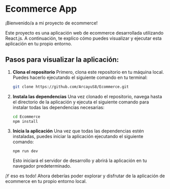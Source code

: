 # Ecommerce App

¡Bienvenido/a a mi proyecto de ecommerce!

Este proyecto es una aplicación web de ecommerce desarrollada utilizando React.js. A continuación, te explico cómo puedes visualizar y ejecutar esta aplicación en tu propio entorno.

## Pasos para visualizar la aplicación:

1. **Clona el repositorio**
   Primero, clona este repositorio en tu máquina local. Puedes hacerlo ejecutando el siguiente comando en tu terminal:

   ```bash
   git clone https://github.com/ArcayuS8/Ecommerce.git

2. **Instala las dependencias**
   Una vez clonado el repositorio, navega hasta el directorio de la aplicación y ejecuta el siguiente comando para instalar todas las dependencias necesarias:
   ```bash
   cd Ecommerce
   npm install

3. **Inicia la aplicación**
   Una vez que todas las dependencias estén instaladas, puedes iniciar la aplicación ejecutando el siguiente comando:
   ```
   npm run dev
   ```
   Esto iniciará el servidor de desarrollo y abrirá la aplicación en tu navegador predeterminado.

¡Y eso es todo! Ahora deberías poder explorar y disfrutar de la aplicación de ecommerce en tu propio entorno local.
